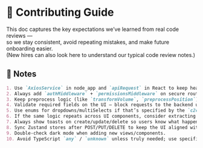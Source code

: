 # 🚀 Contributing Guide

This doc captures the key expectations we’ve learned from real code reviews —  
so we stay consistent, avoid repeating mistakes, and make future onboarding easier.  
(New hires can also look here to understand our typical code review notes.)

## 📝 Notes

```markdown
1. Use `AxiosService` in node_app and `apiRequest` in React to keep headers, user_id, and error handling consistent.
2. Always add `authMiddleware` + `permissionsMiddleware` on secure routes.
3. Keep preprocess logic (like `transformVolume`, `preprocessPosition`) in shared methods for the entity.
4. Validate required fields on the UI — block requests to the backend until everything is valid.
5. Use enums for dropdowns/multiSelects if that’s specified by the `c2c-engine` for that field.
6. If the same logic repeats across UI components, consider extracting it into a custom hook for reuse.
7. Always show toasts on create/update/delete so users know what happened.
8. Sync Zustand stores after POST/PUT/DELETE to keep the UI aligned with backend data.
9. Double-check dark mode when adding new views/components.
10. Avoid TypeScript `any` / `unknown` unless truly needed; use specific types wherever possible.
```
